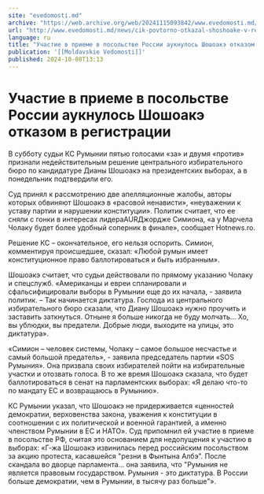 ```yaml
---
site: "evedomosti.md"
archive: "https://web.archive.org/web/20241115093842/www.evedomosti.md/news/cik-povtorno-otkazal-shoshoake-v-registracii-kandidatom-na-p"
url: "http://www.evedomosti.md/news/cik-povtorno-otkazal-shoshoake-v-registracii-kandidatom-na-p"
language: ru
title: "Участие в приеме в посольстве России аукнулось Шошоакэ отказом в регистрации"
publication: '[[Moldavskie Vedomosti]]'
published: 2024-10-08T13:13
---
```


# Участие в приеме в посольстве России аукнулось Шошоакэ отказом в регистрации

В субботу судьи КС Румынии пятью голосами «за» и двумя «против» признали недействительным решение центрального избирательного бюро по кандидатуре Дианы Шошоакэ на президентских выборах, а в понедельник подтвердили его.

Суд принял к рассмотрению две апелляционные жалобы, авторы которых обвиняют Шошоакэ в «расовой ненависти», «неуважении к уставу партии и нарушении конституции». Политик считает, что ее сняли с гонки в интересах лидераAURДжордже Симиона, «а у Марчела Чолаку будет более удобный соперник в финале», сообщает Hotnews.ro.

Решение КС – окончательное, его нельзя оспорить. Симион, комментируя происшедшее, сказал: «Любой румын имеет конституционное право баллотироваться и быть избранным».

Шошоакэ считает, что судьи действовали по прямому указанию Чолаку и спецслужб. «Американцы и евреи спланировали и сфальсифицировали выборы в Румынии еще до их начала, - заявила политик. – Так начинается диктатура. Господа из центрального избирательного бюро сказали, что Диану Шошоакэ нужно проучить и заставить заткнуться. Отныне я больше никогда не буду молчать… Хо, вы ублюдки, вы предатели. Добрые люди, выходите на улицы, это диктатура».

«Симион – человек системы, Чолаку – самое большое несчастье и самый большой предатель», - заявила председатель партии «SOS Румыния». Она призвала своих избирателей пойти на избирательные участки и отозвать голоса. В то же время Шошоакэ сказала, что будет баллотироваться в сенат на парламентских выборах: «Я делаю что-то по мандату ЕС и возвращаюсь в Румынию».

КС Румынии указал, что Шошоакэ не придерживается «ценностей демократии, верховенства закона, уважения к конституции в соотношении с их политической и военной гарантией, а именно членством Румынии в ЕС и НАТО». Суд припомнил ей участие в приеме в посольстве РФ, считая это основанием для недопущения к участию в выборах: «Г-жа Шошоакэ извинилась перед российским посольством за акцию протеста, касавшейся "резни в Фынтына Албэ". После скандала во дворце парламента… она заявила, что "Румыния не является правовым государством. Румыния - это диктатура. В России больше демократии, чем в Румынии, в тысячу раз больше"».